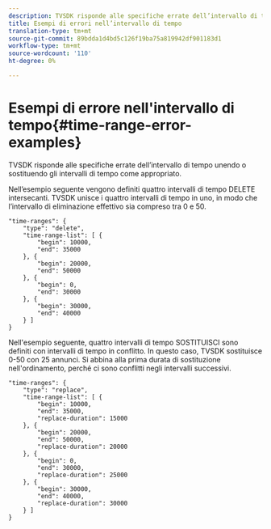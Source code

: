 ```yaml
---
description: TVSDK risponde alle specifiche errate dell’intervallo di tempo unendo o sostituendo gli intervalli di tempo come appropriato.
title: Esempi di errori nell’intervallo di tempo
translation-type: tm+mt
source-git-commit: 89bdda1d4bd5c126f19ba75a819942df901183d1
workflow-type: tm+mt
source-wordcount: '110'
ht-degree: 0%

---
```



# Esempi di errore nell&#39;intervallo di tempo{#time-range-error-examples}

TVSDK risponde alle specifiche errate dell’intervallo di tempo unendo o sostituendo gli intervalli di tempo come appropriato.

Nell’esempio seguente vengono definiti quattro intervalli di tempo DELETE intersecanti. TVSDK unisce i quattro intervalli di tempo in uno, in modo che l’intervallo di eliminazione effettivo sia compreso tra 0 e 50.

```
"time-ranges": {
    "type": "delete",
    "time-range-list": [ {
        "begin": 10000,
        "end": 35000
    }, {
        "begin": 20000,
        "end": 50000
    }, {
        "begin": 0,
        "end": 30000
    }, {
        "begin": 30000,
        "end": 40000
    } ]
}
```

Nell&#39;esempio seguente, quattro intervalli di tempo SOSTITUISCI sono definiti con intervalli di tempo in conflitto. In questo caso, TVSDK sostituisce 0-50 con 25 annunci. Si abbina alla prima durata di sostituzione nell&#39;ordinamento, perché ci sono conflitti negli intervalli successivi.

```
"time-ranges": {
    "type": "replace",
    "time-range-list": [ {
        "begin": 10000,
        "end": 35000,
        "replace-duration": 15000
    }, {
        "begin": 20000,
        "end": 50000,
        "replace-duration": 20000
    }, {
        "begin": 0,
        "end": 30000,
        "replace-duration": 25000
    }, {
        "begin": 30000,
        "end": 40000,
        "replace-duration": 30000
    } ]
}
```

